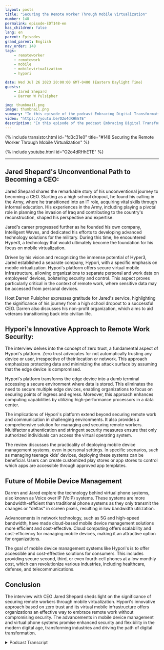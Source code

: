 ```yaml
---
layout: posts
title: "Securing the Remote Worker Through Mobile Virtualization"
number: 148
permalink: episode-EDT148-en
has_children: false
lang: en
parent: Episodes
grand_parent: English
nav_order: 148
tags:
    - remoteworker
    - remotework
    - mobile
    - mobilevirtualization
    - hypori

date: Wed Jul 26 2023 20:00:00 GMT-0400 (Eastern Daylight Time)
guests:
    - Jared Shepard
    - Darren W Pulsipher

img: thumbnail.png
image: thumbnail.png
summary: "In this episode of the podcast Embracing Digital Transformation, host Darren Pulsipher engages in an insightful conversation with special guest Jared Shepard, the CEO of Hypori. The interview focuses on the crucial topic of securing remote workers through mobile virtualization. Jared Shepard's unique journey from a high school dropout to a CEO adds an inspiring dimension to the discussion."
video: "https://youtu.be/O2o4dRHhETE"
description: "In this episode of the podcast Embracing Digital Transformation, host Darren Pulsipher engages in an insightful conversation with special guest Jared Shepard, the CEO of Hypori. The interview focuses on the crucial topic of securing remote workers through mobile virtualization. Jared Shepard's unique journey from a high school dropout to a CEO adds an inspiring dimension to the discussion."
---
```


<div>
{% include transistor.html id="fd3c31e0" title="#148 Securing the Remote Worker Through Mobile Virtualization" %}

{% include youtube.html id="O2o4dRHhETE" %}
</div>

---

## Jared Shepard's Unconventional Path to Becoming a CEO:

Jared Shepard shares the remarkable story of his unconventional journey to becoming a CEO. Starting as a high school dropout, he found his calling in the Army, where he transitioned into an IT role, acquiring vital skills through informal education. His experiences in the Army, including playing a pivotal role in planning the invasion of Iraq and contributing to the country's reconstruction, shaped his perspective and expertise.

Jared's career progressed further as he founded his own company, Intelligent Waves, and dedicated his efforts to developing advanced technology solutions for the military. During this time, he encountered Hyper3, a technology that would ultimately become the foundation for his focus on mobile virtualization.

Driven by his vision and recognizing the immense potential of Hyper3, Jared established a separate company, Hypori, with a specific emphasis on mobile virtualization. Hypori's platform offers secure virtual mobile infrastructure, allowing organizations to separate personal and work data on employees' devices, bolstering security and control. This aspect proves particularly critical in the context of remote work, where sensitive data may be accessed from personal devices.

Host Darren Pulsipher expresses gratitude for Jared's service, highlighting the significance of his journey from a high school dropout to a successful CEO. Darren also discusses his non-profit organization, which aims to aid veterans transitioning back into civilian life.

## Hypori's Innovative Approach to Remote Work Security:

The interview delves into the concept of zero trust, a fundamental aspect of Hypori's platform. Zero trust advocates for not automatically trusting any device or user, irrespective of their location or network. This approach emphasizes protecting data and minimizing the attack surface by assuming that the edge device is compromised.

Hypori's platform transforms the edge device into a dumb terminal accessing a secure environment where data is stored. This eliminates the need to secure multiple edge devices, enabling organizations to focus on securing points of ingress and egress. Moreover, this approach enhances computing capabilities by utilizing high-performance processors in a data center.

The implications of Hypori's platform extend beyond securing remote work and communication in challenging environments. It also provides a comprehensive solution for managing and securing remote workers. Multifactor authentication and stringent security measures ensure that only authorized individuals can access the virtual operating system.

The review discusses the practicality of deploying mobile device management systems, even in personal settings. In specific scenarios, such as managing teenage kids' devices, deploying these systems can be beneficial. Users can create customized play stores or app stores to control which apps are accessible through approved app templates.

## Future of Mobile Device Management

Darren and Jared explore the technology behind virtual phone systems, also known as Voice over IP (VoIP) systems. These systems are more bandwidth-efficient than traditional phone systems as they only transmit the changes or "deltas" in screen pixels, resulting in low bandwidth utilization.

Advancements in network technology, such as 5G and high-speed bandwidth, have made cloud-based mobile device management solutions more efficient and cost-effective. Cloud computing offers scalability and cost-efficiency for managing mobile devices, making it an attractive option for organizations.

The goal of mobile device management systems like Hypori's is to offer accessible and cost-effective solutions for consumers. This includes providing secure second, third, or even fourth cell phones at a low monthly cost, which can revolutionize various industries, including healthcare, defense, and telecommunications.

## Conclusion

The interview with CEO Jared Shepard sheds light on the significance of securing remote workers through mobile virtualization. Hypori's innovative approach based on zero trust and its virtual mobile infrastructure offers organizations an effective way to embrace remote work without compromising security. The advancements in mobile device management and virtual phone systems promise enhanced security and flexibility in the modern digital age, transforming industries and driving the path of digital transformation.



<details>
<summary> Podcast Transcript </summary>

<p></p>

</details>
